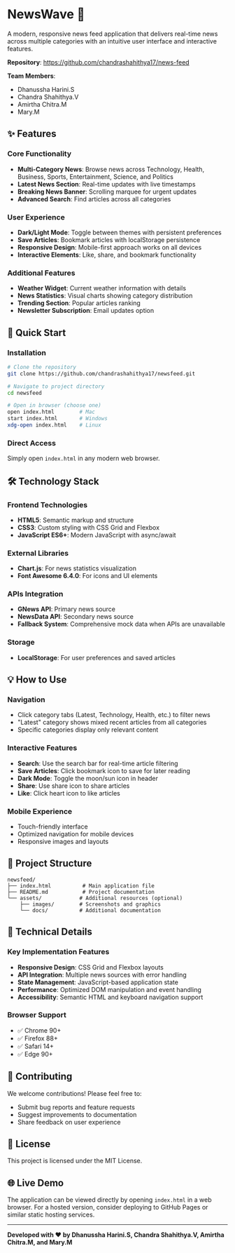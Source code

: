 # NewsWave 📰

A modern, responsive news feed application that delivers real-time news across multiple categories with an intuitive user interface and interactive features.

**Repository**: https://github.com/chandrashahithya17/news-feed

**Team Members**:
- Dhanussha Harini.S
- Chandra Shahithya.V 
- Amirtha Chitra.M
- Mary.M

## ✨ Features

### Core Functionality
- **Multi-Category News**: Browse news across Technology, Health, Business, Sports, Entertainment, Science, and Politics
- **Latest News Section**: Real-time updates with live timestamps
- **Breaking News Banner**: Scrolling marquee for urgent updates
- **Advanced Search**: Find articles across all categories

### User Experience
- **Dark/Light Mode**: Toggle between themes with persistent preferences
- **Save Articles**: Bookmark articles with localStorage persistence
- **Responsive Design**: Mobile-first approach works on all devices
- **Interactive Elements**: Like, share, and bookmark functionality

### Additional Features
- **Weather Widget**: Current weather information with details
- **News Statistics**: Visual charts showing category distribution
- **Trending Section**: Popular articles ranking
- **Newsletter Subscription**: Email updates option

## 🚀 Quick Start

### Installation
```bash
# Clone the repository
git clone https://github.com/chandrashahithya17/newsfeed.git

# Navigate to project directory
cd newsfeed

# Open in browser (choose one)
open index.html        # Mac
start index.html       # Windows
xdg-open index.html    # Linux
```

### Direct Access
Simply open `index.html` in any modern web browser.

## 🛠 Technology Stack

### Frontend Technologies
- **HTML5**: Semantic markup and structure
- **CSS3**: Custom styling with CSS Grid and Flexbox
- **JavaScript ES6+**: Modern JavaScript with async/await

### External Libraries
- **Chart.js**: For news statistics visualization
- **Font Awesome 6.4.0**: For icons and UI elements

### APIs Integration
- **GNews API**: Primary news source
- **NewsData API**: Secondary news source
- **Fallback System**: Comprehensive mock data when APIs are unavailable

### Storage
- **LocalStorage**: For user preferences and saved articles

## 💡 How to Use

### Navigation
- Click category tabs (Latest, Technology, Health, etc.) to filter news
- "Latest" category shows mixed recent articles from all categories
- Specific categories display only relevant content

### Interactive Features
- **Search**: Use the search bar for real-time article filtering
- **Save Articles**: Click bookmark icon to save for later reading
- **Dark Mode**: Toggle the moon/sun icon in header
- **Share**: Use share icon to share articles
- **Like**: Click heart icon to like articles

### Mobile Experience
- Touch-friendly interface
- Optimized navigation for mobile devices
- Responsive images and layouts

## 📁 Project Structure

```
newsfeed/
├── index.html          # Main application file
├── README.md           # Project documentation
└── assets/            # Additional resources (optional)
    ├── images/        # Screenshots and graphics
    └── docs/          # Additional documentation
```

## 🔧 Technical Details

### Key Implementation Features
- **Responsive Design**: CSS Grid and Flexbox layouts
- **API Integration**: Multiple news sources with error handling
- **State Management**: JavaScript-based application state
- **Performance**: Optimized DOM manipulation and event handling
- **Accessibility**: Semantic HTML and keyboard navigation support

### Browser Support
- ✅ Chrome 90+
- ✅ Firefox 88+
- ✅ Safari 14+
- ✅ Edge 90+

## 🤝 Contributing

We welcome contributions! Please feel free to:
- Submit bug reports and feature requests
- Suggest improvements to documentation
- Share feedback on user experience

## 📝 License

This project is licensed under the MIT License.

## 🌐 Live Demo

The application can be viewed directly by opening `index.html` in a web browser. For a hosted version, consider deploying to GitHub Pages or similar static hosting services.

---

**Developed with ❤️ by Dhanussha Harini.S, Chandra Shahithya.V, Amirtha Chitra.M, and Mary.M**

